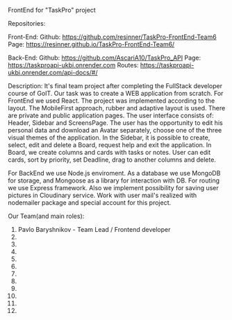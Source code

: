 FrontEnd for "TaskPro" project

Repositories:

Front-End:
Github: https://github.com/resinner/TaskPro-FrontEnd-Team6
Page: https://resinner.github.io/TaskPro-FrontEnd-Team6/

Back-End: 
Github: https://github.com/AscariA10/TaskPro_API
Page: https://taskproapi-ukbi.onrender.com
Routes: https://taskproapi-ukbi.onrender.com/api-docs/#/

Description:
It's final team project after completing the FullStack developer course of GoIT. Our task was to create a WEB application from scratch. For FrontEnd we used React. The project was implemented according to the layout. The MobileFirst approach, rubber and adaptive layout is used. There are private and public application pages. The user interface consists of: Header, Sidebar and ScreensPage. The user has the opportunity to edit his personal data and download an Avatar separately, choose one of the three visual themes of the application. In the Sidebar, it is possible to create, select, edit and delete a Board, request help and exit the application. In Board, we create columns and cards with tasks or notes. User can edit cards, sort by priority, set Deadline, drag to another columns and delete.

For BackEnd we use Node.js enviroment. As a database we use MongoDB for storage, and
Mongoose as a library for interaction with DB. For routing we use Express framework.
Also we implement possibility for saving user pictures in Cloudinary service.
Work with user mail's realized with nodemailer package and special account for this project.

Our Team(and main roles):

1. Pavlo Baryshnikov - Team Lead / Frontend developer
2.
3.
4.
5.
6.
7.
8.
9.
10.
11.
12.